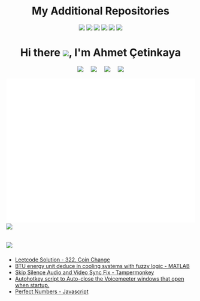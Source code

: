 <h1 align='center'>My Additional Repositories</h1>
<p align='center'>
  <a href="https://gist.github.com/ahmet-cetinkaya"><img src="https://img.shields.io/badge/my%20gists-000000?style=for-the-badge&logo=github&logoColor=white" /></a>
  <a href="https://github.com/ahmet-cetinkaya-forks"><img src="https://user-images.githubusercontent.com/53148314/167849898-181e9db8-cab3-4e92-97d4-69ca5a7f5a21.svg" width="150"></a>
  <a href="https://github.com/ahmet-cetinkaya-instruction"><img src="https://user-images.githubusercontent.com/53148314/196129117-fe2dd9bd-fc8a-49fa-a587-c1647424638d.svg" width="150"></a>
  <a href="https://github.com/ahmet-cetinkaya-core"><img src="https://user-images.githubusercontent.com/53148314/167849894-c2071306-a0e2-4171-a6ca-7f6522cf927a.svg" width="150"></a>
  <a href="https://github.com/ahmet-cetinkaya-other"><img src="https://user-images.githubusercontent.com/53148314/167849903-123fe721-3491-479b-9a81-931dd28b0e6e.svg" width="150"></a>
  <a href="https://github.com/ahmet-cetinkaya-old"><img src="https://user-images.githubusercontent.com/53148314/167849902-1813382d-03bf-40cf-b98a-99631c8a3b87.svg" width="150"></a>
</p>

<h1 align='center'> Hi there <img src="https://user-images.githubusercontent.com/53148314/120832912-d7576900-c569-11eb-8de9-71da3412c259.gif" height="30">, I'm Ahmet Çetinkaya</h1>

<p align='center'>
<a href="https://www.linkedin.com/in/ahmet-cetinkaya/"><img src="https://img.shields.io/badge/linkedin-%230077B5.svg?&style=for-the-badge&logo=linkedin&logoColor=white" /></a>&nbsp;&nbsp;&nbsp;&nbsp;
<!--<a href="https://twitter.com/ahmetctnky_dev"><img src="https://img.shields.io/badge/twitter-%231DA1F2.svg?&style=for-the-badge&logo=twitter&logoColor=white" /></a>&nbsp;&nbsp;&nbsp;&nbsp;-->
<a href="mailto:ahmetcetinkaya7@outlook.com"><img src="https://img.shields.io/badge/EMail-0078D4.svg?&style=for-the-badge&logo=microsoft%20outlook&logoColor=white" /></a>&nbsp;&nbsp;&nbsp;&nbsp;
<a href="https://ahmetcetinkaya.me/"><img src="https://img.shields.io/badge/ahmetcetinkaya.me-F4D03E.svg?&style=for-the-badge&logo=Cliqz&logoColor=black" /></a>&nbsp;&nbsp;&nbsp;&nbsp;
<a href="https://github.com/ahmet-cetinkaya"><img src="https://estruyf-github.azurewebsites.net/api/VisitorHit?user=ahmet-cetinkaya&countColor=%237B1E7A" /></a>
</p>

<a href="https://github.com/ahmet-cetinkaya"><img align="center" src="/github-metrics.svg" /></a><a href="https://github.com/ahmet-cetinkaya"><img align="center" src="https://github-readme-stats.vercel.app/api/top-langs/?username=ahmet-cetinkaya&bg_color=0d1117&text_color=bdc3c7&title_color=F4D03E&hide_border=true&layout=compact&langs_count=10" /></a>

## <a href="https://gist.github.com/ahmet-cetinkaya"><img src="https://img.shields.io/badge/Latest-Gists-100000?style=for-the-badge&logo=github&logoColor=white" /></a>

<!-- GISTS:START -->
- [Leetcode Solution - 322. Coin Change](https://gist.github.com/ahmet-cetinkaya/ebc40f60131111f07546b31f0f87231d)
- [BTU energy unit deduce in cooling systems with fuzzy logic - MATLAB](https://gist.github.com/ahmet-cetinkaya/c7b34541af6859554d4497dd25742e0a)
- [Skip Silence Audio and Video Sync Fix - Tampermonkey](https://gist.github.com/ahmet-cetinkaya/50782d593330abc1514cc86a210a8db4)
- [Autohotkey script to Auto-close the Voicemeeter windows that open when startup.](https://gist.github.com/ahmet-cetinkaya/0f5f993256bc35b701543895b4fa4571)
- [Perfect Numbers - Javascript](https://gist.github.com/ahmet-cetinkaya/51a8a6cb0554978beadacd71dd90eafb)
<!-- GISTS:END -->
